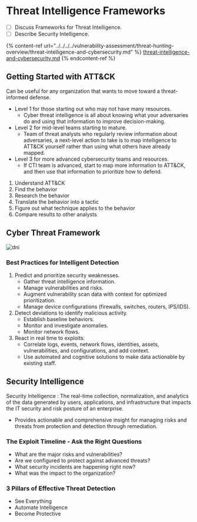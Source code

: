 # Threat Intelligence Frameworks

* [ ] Discuss Frameworks for Threat Intelligence.
* [ ] Describe Security Intelligence.

{% content-ref url="../../../../vulnerability-assessment/threat-hunting-overview/threat-intelligence-and-cybersecurity.md" %}
[threat-intelligence-and-cybersecurity.md](../../../../vulnerability-assessment/threat-hunting-overview/threat-intelligence-and-cybersecurity.md)
{% endcontent-ref %}

## Getting Started with ATT\&CK

Can be useful for any organization that wants to move toward a threat-informed defense.

* Level 1 for those starting out who may not have many resources.
  * Cyber threat intelligence is all about knowing what your adversaries do and using that information to improve decision-making.
* Level 2 for mid-level teams starting to mature.
  * Team of threat analysts who regularly review information about adversaries, a next-level action to take is to map intelligence to ATT\&CK yourself rather than using what others have already mapped.
* Level 3 for more advanced cybersecurity teams and resources.
  * If CTI team is advanced, start to map more information to ATT\&CK, and then use that information to prioritize how to defend.

1. Understand ATT\&CK
2. Find the behavior
3. Research the behavior
4. Translate the behavior into a tactic
5. Figure out what technique applies to the behavior
6. Compare results to other analysts

## Cyber Threat Framework

![dni](https://www.dni.gov/files/CTIIC/images/ctf\_master\_graphic.jpg)

### Best Practices for Intelligent Detection

1. Predict and prioritize security weaknesses.
   * Gather threat intelligence information.
   * Manage vulnerabilities and risks.
   * Augment vulnerability scan data with context for optimized prioritization.
   * Manage device configurations (firewalls, switches, routers, IPS/IDS).
2. Detect deviations to identify malicious activity.
   * Establish baseline behaviors.
   * Monitor and investigate anomalies.
   * Monitor network flows.
3. React in real time to exploits.
   * Correlate logs, events, network flows, identities, assets, vulnerabilities, and configurations, and add context.
   * Use automated and cognitive solutions to make data actionable by existing staff.

## Security Intelligence

Security Intelligence : The real-time collection, normalization, and analytics of the data generated by users, applications, and infrastructure that impacts the IT security and risk posture of an enterprise.

* Provides actionable and comprehensive insight for managing risks and threats from protection and detection through remediation.

### The Exploit Timeline - Ask the Right Questions

* What are the major risks and vulnerabilities?
* Are we configured to protect against advanced threats?
* What security incidents are happening right now?
* What was the impact to the organization?

### 3 Pillars of Effective Threat Detection

* See Everything
* Automate Intelligence
* Become Protective
